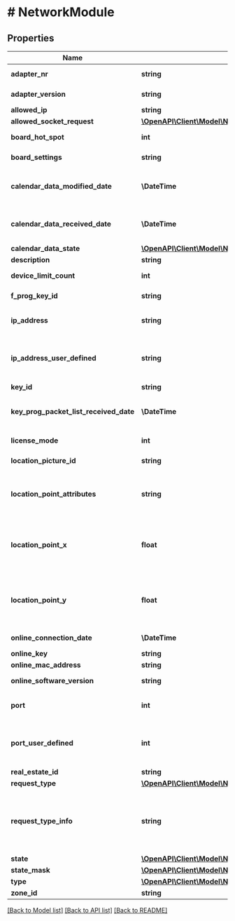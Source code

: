# # NetworkModule

## Properties

Name | Type | Description | Notes
------------ | ------------- | ------------- | -------------
**adapter_nr** | **string** | Adapter number | [optional]
**adapter_version** | **string** | Adapter version | [optional]
**allowed_ip** | **string** | Allowed IP | [optional]
**allowed_socket_request** | [**\OpenAPI\Client\Model\NetworkModuleAllowedSocketRequest**](NetworkModuleAllowedSocketRequest.md) |  | [optional]
**board_hot_spot** | **int** | Board hot spot | [optional]
**board_settings** | **string** | Board settings | [optional]
**calendar_data_modified_date** | **\DateTime** | Date when calendar data was modified | [optional]
**calendar_data_received_date** | **\DateTime** | Date when calendar data was received | [optional]
**calendar_data_state** | [**\OpenAPI\Client\Model\NetworkModuleCalendarDataState**](NetworkModuleCalendarDataState.md) |  | [optional]
**description** | **string** | Description | [optional]
**device_limit_count** | **int** | Device limit count | [optional]
**f_prog_key_id** | **string** | Network module ID | [optional]
**ip_address** | **string** | Network module&#39;s ip address | [optional]
**ip_address_user_defined** | **string** | Network module&#39;s ip address if user has defined it. | [optional]
**key_id** | **string** | Key id | [optional]
**key_prog_packet_list_received_date** | **\DateTime** | Programming packet list received date | [optional]
**license_mode** | **int** | License mode | [optional]
**location_picture_id** | **string** | Location picture ID | [optional]
**location_point_attributes** | **string** | Additional attributes if linked to location picture | [optional]
**location_point_x** | **float** | Location point X coordinate if linked to location picture | [optional]
**location_point_y** | **float** | Location point Y coordinate if linked to location picture | [optional]
**online_connection_date** | **\DateTime** | Connection date | [optional]
**online_key** | **string** | Key | [optional]
**online_mac_address** | **string** | Mac address | [optional]
**online_software_version** | **string** | Software version | [optional]
**port** | **int** | Network module&#39;s port | [optional]
**port_user_defined** | **int** | Network module&#39;s port if user has defined it. | [optional]
**real_estate_id** | **string** | Real estate id | [optional]
**request_type** | [**\OpenAPI\Client\Model\NetworkModuleRequestType**](NetworkModuleRequestType.md) |  | [optional]
**request_type_info** | **string** | Information related to request type, for example reboot time if reboot is requested | [optional]
**state** | [**\OpenAPI\Client\Model\NetworkModuleState**](NetworkModuleState.md) |  | [optional]
**state_mask** | [**\OpenAPI\Client\Model\NetworkModuleStateMask**](NetworkModuleStateMask.md) |  | [optional]
**type** | [**\OpenAPI\Client\Model\NetworkModuleType**](NetworkModuleType.md) |  | [optional]
**zone_id** | **string** | Zone id | [optional]

[[Back to Model list]](../../README.md#models) [[Back to API list]](../../README.md#endpoints) [[Back to README]](../../README.md)
